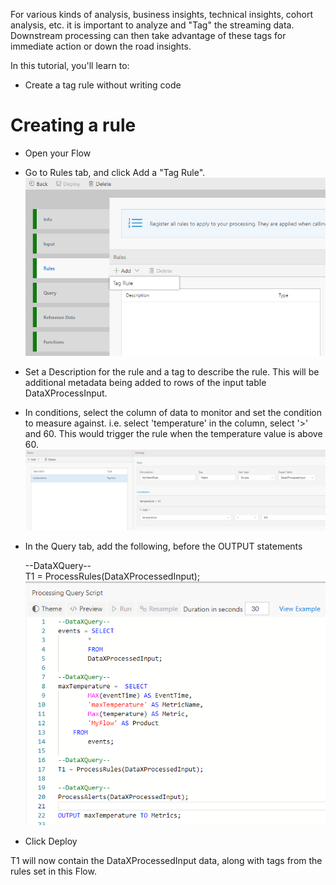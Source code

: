 For various kinds of analysis, business insights, technical insights, cohort analysis, etc. it is important to analyze and "Tag" the streaming data. Downstream processing can then take advantage of these tags for immediate action or down the road insights. 

In this tutorial, you'll learn to:
 - Create a tag rule without writing code

# Creating a rule 
 - Open your Flow
 - Go to Rules tab, and click Add a "Tag Rule". <br/>
![Add Rule](./tutorials/images/addrule.png)
 - Set a Description for the rule and a tag to describe the rule.  This will be additional metadata being added to rows of the input table DataXProcessInput.
 - In conditions, select the column of data to monitor and set the condition to measure against.  i.e. select 'temperature' in the column, select '>' and 60.  This would trigger the rule when the temperature value is above 60.
![Add Rule Warm](./tutorials/images/addrulewarm.png)
 - In the Query tab, add the following, before the OUTPUT statements

	--DataXQuery--<br/>
	T1 = ProcessRules(DataXProcessedInput);<br/>
 ![Rules Query](./tutorials/images/rulesquery.png)
 - Click Deploy

T1 will now contain the DataXProcessedInput data, along with tags from the rules set in this Flow.
